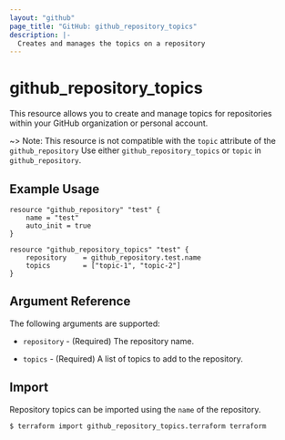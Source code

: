 ```yaml
---
layout: "github"
page_title: "GitHub: github_repository_topics"
description: |-
  Creates and manages the topics on a repository
---
```


# github_repository_topics

This resource allows you to create and manage topics for repositories within your GitHub organization or personal account.

~> Note: This resource is not compatible with the `topic` attribute of the `github_repository` Use either ``github_repository_topics``
or ``topic`` in ``github_repository``.

## Example Usage

```hcl
resource "github_repository" "test" {
    name = "test"
    auto_init = true
}

resource "github_repository_topics" "test" {
    repository    = github_repository.test.name
    topics        = ["topic-1", "topic-2"]
}
```

## Argument Reference

The following arguments are supported:

* `repository` - (Required) The repository name.

* `topics` - (Required) A list of topics to add to the repository.

## Import

Repository topics can be imported using the `name` of the repository.

```
$ terraform import github_repository_topics.terraform terraform
```
